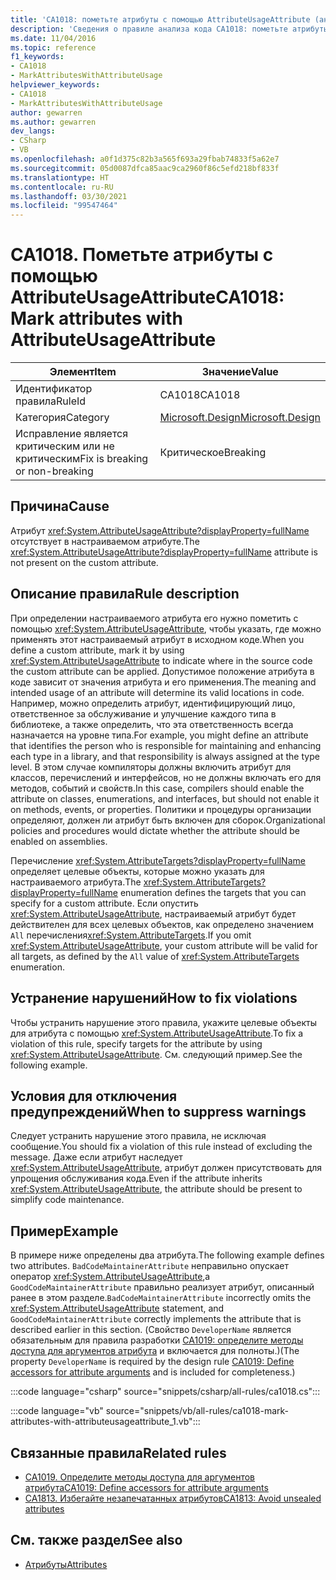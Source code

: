 ```yaml
---
title: 'CA1018: пометьте атрибуты с помощью AttributeUsageAttribute (анализ кода)'
description: 'Сведения о правиле анализа кода CA1018: пометьте атрибуты с помощью AttributeUsageAttribute'
ms.date: 11/04/2016
ms.topic: reference
f1_keywords:
- CA1018
- MarkAttributesWithAttributeUsage
helpviewer_keywords:
- CA1018
- MarkAttributesWithAttributeUsage
author: gewarren
ms.author: gewarren
dev_langs:
- CSharp
- VB
ms.openlocfilehash: a0f1d375c82b3a565f693a29fbab74833f5a62e7
ms.sourcegitcommit: 05d0087dfca85aac9ca2960f86c5efd218bf833f
ms.translationtype: HT
ms.contentlocale: ru-RU
ms.lasthandoff: 03/30/2021
ms.locfileid: "99547464"
---
```

# <a name="ca1018-mark-attributes-with-attributeusageattribute"></a><span data-ttu-id="a6629-103">CA1018. Пометьте атрибуты с помощью AttributeUsageAttribute</span><span class="sxs-lookup"><span data-stu-id="a6629-103">CA1018: Mark attributes with AttributeUsageAttribute</span></span>

| <span data-ttu-id="a6629-104">Элемент</span><span class="sxs-lookup"><span data-stu-id="a6629-104">Item</span></span>                                     | <span data-ttu-id="a6629-105">Значение</span><span class="sxs-lookup"><span data-stu-id="a6629-105">Value</span></span>            |
|------------------------------------------|------------------|
| <span data-ttu-id="a6629-106">Идентификатор правила</span><span class="sxs-lookup"><span data-stu-id="a6629-106">RuleId</span></span>                                   | <span data-ttu-id="a6629-107">CA1018</span><span class="sxs-lookup"><span data-stu-id="a6629-107">CA1018</span></span>           |
| <span data-ttu-id="a6629-108">Категория</span><span class="sxs-lookup"><span data-stu-id="a6629-108">Category</span></span>                                 | [<span data-ttu-id="a6629-109">Microsoft.Design</span><span class="sxs-lookup"><span data-stu-id="a6629-109">Microsoft.Design</span></span>](design-warnings.md) |
| <span data-ttu-id="a6629-110">Исправление является критическим или не критическим</span><span class="sxs-lookup"><span data-stu-id="a6629-110">Fix is breaking or non-breaking</span></span> | <span data-ttu-id="a6629-111">Критическое</span><span class="sxs-lookup"><span data-stu-id="a6629-111">Breaking</span></span>         |

## <a name="cause"></a><span data-ttu-id="a6629-112">Причина</span><span class="sxs-lookup"><span data-stu-id="a6629-112">Cause</span></span>

<span data-ttu-id="a6629-113">Атрибут <xref:System.AttributeUsageAttribute?displayProperty=fullName> отсутствует в настраиваемом атрибуте.</span><span class="sxs-lookup"><span data-stu-id="a6629-113">The <xref:System.AttributeUsageAttribute?displayProperty=fullName> attribute is not present on the custom attribute.</span></span>

## <a name="rule-description"></a><span data-ttu-id="a6629-114">Описание правила</span><span class="sxs-lookup"><span data-stu-id="a6629-114">Rule description</span></span>

<span data-ttu-id="a6629-115">При определении настраиваемого атрибута его нужно пометить с помощью <xref:System.AttributeUsageAttribute>, чтобы указать, где можно применять этот настраиваемый атрибут в исходном коде.</span><span class="sxs-lookup"><span data-stu-id="a6629-115">When you define a custom attribute, mark it by using <xref:System.AttributeUsageAttribute> to indicate where in the source code the custom attribute can be applied.</span></span> <span data-ttu-id="a6629-116">Допустимое положение атрибута в коде зависит от значения атрибута и его применения.</span><span class="sxs-lookup"><span data-stu-id="a6629-116">The meaning and intended usage of an attribute will determine its valid locations in code.</span></span> <span data-ttu-id="a6629-117">Например, можно определить атрибут, идентифицирующий лицо, ответственное за обслуживание и улучшение каждого типа в библиотеке, а также определить, что эта ответственность всегда назначается на уровне типа.</span><span class="sxs-lookup"><span data-stu-id="a6629-117">For example, you might define an attribute that identifies the person who is responsible for maintaining and enhancing each type in a library, and that responsibility is always assigned at the type level.</span></span> <span data-ttu-id="a6629-118">В этом случае компиляторы должны включить атрибут для классов, перечислений и интерфейсов, но не должны включать его для методов, событий и свойств.</span><span class="sxs-lookup"><span data-stu-id="a6629-118">In this case, compilers should enable the attribute on classes, enumerations, and interfaces, but should not enable it on methods, events, or properties.</span></span> <span data-ttu-id="a6629-119">Политики и процедуры организации определяют, должен ли атрибут быть включен для сборок.</span><span class="sxs-lookup"><span data-stu-id="a6629-119">Organizational policies and procedures would dictate whether the attribute should be enabled on assemblies.</span></span>

<span data-ttu-id="a6629-120">Перечисление <xref:System.AttributeTargets?displayProperty=fullName> определяет целевые объекты, которые можно указать для настраиваемого атрибута.</span><span class="sxs-lookup"><span data-stu-id="a6629-120">The <xref:System.AttributeTargets?displayProperty=fullName> enumeration defines the targets that you can specify for a custom attribute.</span></span> <span data-ttu-id="a6629-121">Если опустить <xref:System.AttributeUsageAttribute>, настраиваемый атрибут будет действителен для всех целевых объектов, как определено значением `All` перечисления<xref:System.AttributeTargets>.</span><span class="sxs-lookup"><span data-stu-id="a6629-121">If you omit <xref:System.AttributeUsageAttribute>, your custom attribute will be valid for all targets, as defined by the `All` value of <xref:System.AttributeTargets> enumeration.</span></span>

## <a name="how-to-fix-violations"></a><span data-ttu-id="a6629-122">Устранение нарушений</span><span class="sxs-lookup"><span data-stu-id="a6629-122">How to fix violations</span></span>

<span data-ttu-id="a6629-123">Чтобы устранить нарушение этого правила, укажите целевые объекты для атрибута с помощью <xref:System.AttributeUsageAttribute>.</span><span class="sxs-lookup"><span data-stu-id="a6629-123">To fix a violation of this rule, specify targets for the attribute by using <xref:System.AttributeUsageAttribute>.</span></span> <span data-ttu-id="a6629-124">См. следующий пример.</span><span class="sxs-lookup"><span data-stu-id="a6629-124">See the following example.</span></span>

## <a name="when-to-suppress-warnings"></a><span data-ttu-id="a6629-125">Условия для отключения предупреждений</span><span class="sxs-lookup"><span data-stu-id="a6629-125">When to suppress warnings</span></span>

<span data-ttu-id="a6629-126">Следует устранить нарушение этого правила, не исключая сообщение.</span><span class="sxs-lookup"><span data-stu-id="a6629-126">You should fix a violation of this rule instead of excluding the message.</span></span> <span data-ttu-id="a6629-127">Даже если атрибут наследует <xref:System.AttributeUsageAttribute>, атрибут должен присутствовать для упрощения обслуживания кода.</span><span class="sxs-lookup"><span data-stu-id="a6629-127">Even if the attribute inherits <xref:System.AttributeUsageAttribute>, the attribute should be present to simplify code maintenance.</span></span>

## <a name="example"></a><span data-ttu-id="a6629-128">Пример</span><span class="sxs-lookup"><span data-stu-id="a6629-128">Example</span></span>

<span data-ttu-id="a6629-129">В примере ниже определены два атрибута.</span><span class="sxs-lookup"><span data-stu-id="a6629-129">The following example defines two attributes.</span></span> <span data-ttu-id="a6629-130">`BadCodeMaintainerAttribute` неправильно опускает оператор <xref:System.AttributeUsageAttribute>,а `GoodCodeMaintainerAttribute` правильно реализует атрибут, описанный ранее в этом разделе.</span><span class="sxs-lookup"><span data-stu-id="a6629-130">`BadCodeMaintainerAttribute` incorrectly omits the <xref:System.AttributeUsageAttribute> statement, and `GoodCodeMaintainerAttribute` correctly implements the attribute that is described earlier in this section.</span></span> <span data-ttu-id="a6629-131">(Свойство `DeveloperName` является обязательным для правила разработки [CA1019: определите методы доступа для аргументов атрибута](ca1019.md) и включается для полноты.)</span><span class="sxs-lookup"><span data-stu-id="a6629-131">(The property `DeveloperName` is required by the design rule [CA1019: Define accessors for attribute arguments](ca1019.md) and is included for completeness.)</span></span>

:::code language="csharp" source="snippets/csharp/all-rules/ca1018.cs":::

:::code language="vb" source="snippets/vb/all-rules/ca1018-mark-attributes-with-attributeusageattribute_1.vb":::

## <a name="related-rules"></a><span data-ttu-id="a6629-132">Связанные правила</span><span class="sxs-lookup"><span data-stu-id="a6629-132">Related rules</span></span>

- [<span data-ttu-id="a6629-133">CA1019. Определите методы доступа для аргументов атрибута</span><span class="sxs-lookup"><span data-stu-id="a6629-133">CA1019: Define accessors for attribute arguments</span></span>](ca1019.md)
- [<span data-ttu-id="a6629-134">CA1813. Избегайте незапечатанных атрибутов</span><span class="sxs-lookup"><span data-stu-id="a6629-134">CA1813: Avoid unsealed attributes</span></span>](ca1813.md)

## <a name="see-also"></a><span data-ttu-id="a6629-135">См. также раздел</span><span class="sxs-lookup"><span data-stu-id="a6629-135">See also</span></span>

- [<span data-ttu-id="a6629-136">Атрибуты</span><span class="sxs-lookup"><span data-stu-id="a6629-136">Attributes</span></span>](../../../standard/design-guidelines/attributes.md)
